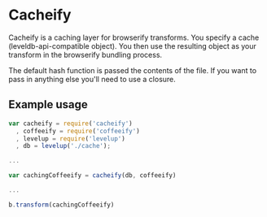 Cacheify
=================

Cacheify is a caching layer for browserify transforms. You specify a cache (leveldb-api-compatible object). You then use the resulting object as your transform in the browserify bundling process.

The default hash function is passed the contents of the file. If you want to pass in anything else you'll need to use a closure.

Example usage
-------------

``` JavaScript
var cacheify = require('cacheify')
  , coffeeify = require('coffeeify')
  , levelup = require('levelup')
  , db = levelup('./cache');

...

var cachingCoffeeify = cacheify(db, coffeeify)

...

b.transform(cachingCoffeeify)
```